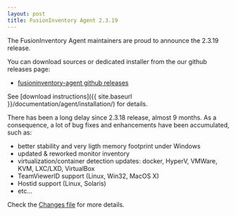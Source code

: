 ```yaml
---
layout: post
title: FusionInventory Agent 2.3.19
---
```


The FusionInventory Agent maintainers are proud to announce the 2.3.19 release.

You can download sources or dedicated installer from the our github releases page:

* [fusioninventory-agent github releases](https://github.com/fusioninventory/fusioninventory-agent/releases/tag/2.3.19)

See [download instructions]({{ site.baseurl }}/documentation/agent/installation/) for details.

There has been a long delay since 2.3.18 release, almost 9 months. As a consequence, a lot of bug fixes and enhancements have been accumulated, such as:

- better stability and very ligth memory footprint under Windows
- updated & reworked monitor inventory
- virtualization/container detection updates: docker, HyperV, VMWare, KVM, LXC/LXD, VirtualBox
- TeamViewerID support (Linux, Win32, MacOS X)
- Hostid support (Linux, Solaris)
- etc...

Check the [Changes file](https://github.com/fusioninventory/fusioninventory-agent/blob/2.3.19/Changes) for more details.
